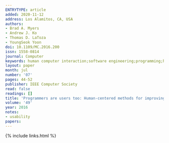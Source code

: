 ```yaml
---
ENTRYTYPE: article
added: 2020-11-12
address: Los Alamitos, CA, USA
authors:
- Brad A. Myers
- Andrew J. Ko
- Thomas D. LaToza
- YoungSeok Yoon
doi: 10.1109/MC.2016.200
issn: 1558-0814
journal: Computer
keywords: human computer interaction;software engineering;programming;human-computer interaction;human-centered computing;data mining;natural language processing
layout: paper
month: jul
number: '07'
pages: 44-52
publisher: IEEE Computer Society
read: false
readings: []
title: 'Programmers are users too: Human-centered methods for improving programming tools'
volume: '49'
year: 2016
notes:
- usability
papers:
---
```

{% include links.html %}
